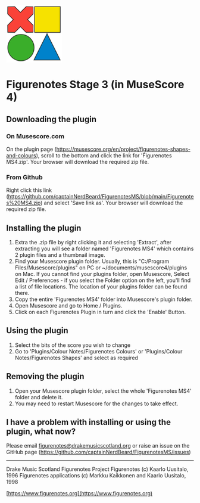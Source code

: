 ![Figurenotes](FNMS_thumb.png)

# Figurenotes Stage 3 (in MuseScore 4)

## Downloading the plugin

### On Musescore.com

On the plugin page (https://musescore.org/en/project/figurenotes-shapes-and-colours), scroll to the bottom and click the link for 'Figurenotes MS4.zip'. Your browser will download the required zip file.

### From Github

Right click this link (https://github.com/captainNerdBeard/FigurenotesMS/blob/main/Figurenotes%20MS4.zip) and select 'Save link as'. Your browser will download the required zip file.

## Installing the plugin

1. Extra the .zip file by right clicking it and selecting 'Extract', after extracting you will see a folder named 'Figurenotes MS4' which contains 2 plugin files and a thumbnail image.
2. Find your Musescore plugin folder. Usually, this is "C:/Program Files/Musescore/plugins" on PC or ~/documents/musescore4/plugins on Mac. If you cannot find your plugins folder, open Musescore, Select Edit / Preferences - if you select the Folder option on the left, you'll find a list of file locations. The location of your plugins folder can be found there.
3. Copy the entire 'Figurenotes MS4' folder into Musescore's plugin folder.
4. Open Musescore and go to Home / Plugins.
5. Click on each Figurenotes Plugin in turn and click the 'Enable' Button.

## Using the plugin

1. Select the bits of the score you wish to change
2. Go to 'Plugins/Colour Notes/Figurenotes Colours' or 'Plugins/Colour Notes/Figurenotes Shapes' and select as required

## Removing the plugin

1. Open your Musescore plugin folder, select the whole 'Figurenotes MS4' folder and delete it.
2. You may need to restart Musescore for the changes to take effect.

## I have a problem with installing or using the plugin, what now?

Please email figurenotes@drakemusicscotland.org or raise an issue on the GitHub page (https://github.com/captainNerdBeard/FigurenotesMS/issues)

---

Drake Music Scotland Figurenotes Project Figurenotes (c) Kaarlo Uusitalo, 1996
Figurenotes applications (c) Markku Kaikkonen and Kaarlo Uusitalo, 1998

[https://www.figurenotes.org](https://www.figurenotes.org)
